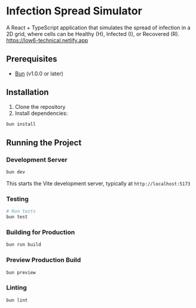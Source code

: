 # Infection Spread Simulator

A React + TypeScript application that simulates the spread of infection in a 2D grid, where cells can be Healthy (H), Infected (I), or Recovered (R).
https://low6-technical.netlify.app


## Prerequisites

- [Bun](https://bun.sh/) (v1.0.0 or later)

## Installation

1. Clone the repository
2. Install dependencies:
```bash
bun install
```

## Running the Project

### Development Server
```bash
bun dev
```
This starts the Vite development server, typically at `http://localhost:5173`

### Testing
```bash
# Run tests 
bun test

```

### Building for Production
```bash
bun run build
```

### Preview Production Build
```bash
bun preview
```

### Linting
```bash
bun lint
```

